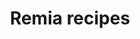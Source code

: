 ---
title: Remia recipes
category: '#dev'
link: https://www.behance.net/gallery/162487635/Remia-recipes
order: 6
main: true
size: normal
contrast: true
image: /img/remia_small.webp
---